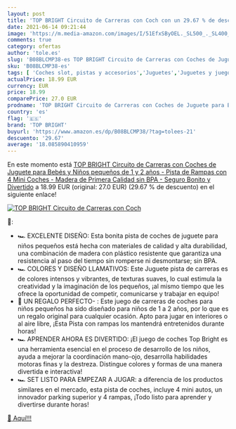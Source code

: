 ```yaml
---
layout: post
title: 'TOP BRIGHT Circuito de Carreras con Coch con un 29.67 % de descuento'
date: 2021-06-14 09:21:44
image: 'https://m.media-amazon.com/images/I/51EfxSByOEL._SL500_._SL400_.jpg'
comments: true
category: ofertas
author: 'tole.es'
slug: 'B08BLCMP38-es TOP BRIGHT Circuito de Carreras con Coches de Juguete para...'
sku: 'B08BLCMP38-es'
tags: [ 'Coches slot, pistas y accesorios','Juguetes','Juguetes y juegos','Pistas slot','Vehículos de juguete para niños','bebés','top bright', ]
actualPrice: 18.99 EUR
currency: EUR
price: 18.99
comparePrice: 27.0 EUR
prodname: 'TOP BRIGHT Circuito de Carreras con Coches de Juguete para Bebés y Niños pequeños de 1 y 2 años - Pista de Rampas con 4 Mini Coches - Madera de Primera Calidad sin BPA - Seguro  Bonito y Divertido'
country: 'es'
flag: '🇪🇸'
brand: 'TOP BRIGHT'
buyurl: 'https://www.amazon.es/dp/B08BLCMP38/?tag=tolees-21'
descuento: '29.67'
average: '18.085890410959'
---
```


En este momento está [TOP BRIGHT Circuito de Carreras con Coches de Juguete para Bebés y Niños pequeños de 1 y 2 años - Pista de Rampas con 4 Mini Coches - Madera de Primera Calidad sin BPA - Seguro  Bonito y Divertido](https://www.amazon.es/dp/B08BLCMP38/?tag=tolees-21) a 18.99 EUR (original: 27.0 EUR) (29.67 %  de descuento) en el siguiente enlace!

[![TOP BRIGHT Circuito de Carreras con Coch](https://m.media-amazon.com/images/I/51EfxSByOEL._SL500_._SL400_.jpg)](https://www.amazon.es/dp/B08BLCMP38/?tag=tolees-21)

🔎:

- 🏎️ EXCELENTE DISEÑO: Esta bonita pista de coches de juguete para niños pequeños está hecha con materiales de calidad y alta durabilidad, una combinación de madera con plástico resistente que garantiza una resistencia al paso del tiempo sin romperse ni desmontarse; sin BPA.
- 🏎️ COLORES Y DISEÑO LLAMATIVOS: Este Juguete pista de carreras es de colores intensos y vibrantes, de texturas suaves, lo cual estimula la creatividad y la imaginación de los pequeños, ¡al mismo tiempo que les ofrece la oportunidad de competir, comunicarse y trabajar en equipo!
- 🏁 UN REGALO PERFECTO- : Este juego de carreras de coches para niños pequeños ha sido diseñado para niños de 1 a 2 años, por lo que es un regalo original para cualquier ocasión. Apto para jugar en interiores o al aire libre, ¡Esta Pista con rampas los mantendrá entretenidos durante horas!
- 🏎️ APRENDER AHORA ES DIVERTIDO: ¡El juego de coches Top Bright es una herramienta esencial en el proceso de desarrollo de los niños, ayuda a mejorar la coordinación mano-ojo, desarrolla habilidades motoras finas y la destreza. Distingue colores y formas de una manera divertida e interactiva!
- 🏎️ SET LISTO PARA EMPEZAR A JUGAR: a diferencia de los productos similares en el mercado, esta pista de coches, incluye 4 mini autos, un innovador parking superior y 4 rampas, ¡Todo listo para aprender y divertirse durante horas!

[🛒 Aquí!!!](https://www.amazon.es/dp/B08BLCMP38/?tag=tolees-21)
